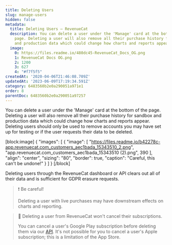 ```yaml
---
title: Deleting Users
slug: manage-users
hidden: false
metadata:
  title: Deleting Users – RevenueCat
  description: You can delete a user under the 'Manage' card at the bottom of the
    page. Deleting a user will also remove all their purchase history for sandbox
    and production data which could change how charts and reports appear.
  image:
    0: https://files.readme.io/480dc45-RevenueCat_Docs_OG.png
    1: RevenueCat Docs OG.png
    2: 1200
    3: 627
    4: "#f7f5f5"
createdAt: '2020-04-06T21:46:08.709Z'
updatedAt: '2023-06-09T17:19:34.591Z'
category: 6483560b2e0a290051a971e1
order: 8
parentDoc: 6483560b2e0a290051a97257
---
```

You can delete a user under the 'Manage' card at the bottom of the page. Deleting a user will also remove all their purchase history for sandbox and production data which could change how charts and reports appear. Deleting users should only be used to remove accounts you may have set up for testing or if the user requests their data to be deleted.

[block:image]
{
  "images": [
    {
      "image": [
        "https://files.readme.io/b42278c-app.revenuecat.com_customers_aec1bada_15343510_2.png",
        "app.revenuecat.com_customers_aec1bada_15343510 (2).png",
        390
      ],
      "align": "center",
      "sizing": "80",
      "border": true,
      "caption": "Careful, this can't be undone!"
    }
  ]
}
[/block]

Deleting users through the RevenueCat dashboard or API clears out all of their data and is sufficient for GDPR erasure requests.

> ❗️ Be careful!
> 
> Deleting a user with live purchases may have downstream effects on charts and reporting.

> 📘 Deleting a user from RevenueCat won't cancel their subscriptions.
> 
> You can cancel a user's Google Play subscription before deleting them via our [API](https://docs.revenuecat.com/reference#revoke-a-google-subscription). It's not possible for you to cancel a user's Apple subscription; this is a limitation of the App Store.